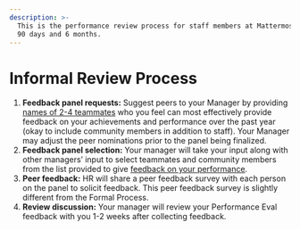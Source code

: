 ```yaml
---
description: >-
  This is the performance review process for staff members at Mattermost between
  90 days and 6 months.
---
```


# Informal Review Process

1. **Feedback panel requests:** Suggest peers to your Manager by providing [names of 2-4 teammates](https://docs.google.com/forms/d/e/1FAIpQLSc_EoF9SUvQNA_Je9VdaZ7W54a-_kSfGG03Y-37AaABpnst_Q/viewform) who you feel can most effectively provide feedback on your achievements and performance over the past year \(okay to include community members in addition to staff\). Your Manager may adjust the peer nominations prior to the panel being finalized.
2. **Feedback panel selection:** Your manager will take your input along with other managers’ input to select teammates and community members from the list provided to give [feedback on your performance](https://docs.google.com/forms/d/1JNlDCAOgUjjLSJj5EoNe7Pl5kqN6KN7LaEIlM5L9LXw/edit).
3. **Peer feedback:** HR will share a peer feedback survey with each person on the panel to solicit feedback. This peer feedback survey is slightly different from the Formal Process.
4. **Review discussion:** Your manager will review your Performance Eval feedback with you 1-2 weeks after collecting feedback.

